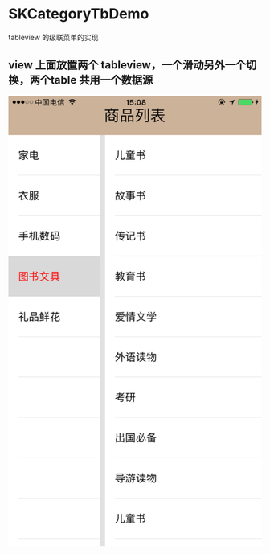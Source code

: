 # SKCategoryTbDemo
tableview 的级联菜单的实现


## view 上面放置两个 tableview，一个滑动另外一个切换，两个table 共用一个数据源

<img src="https://github.com/AlexanderYeah/SKCategoryTbDemo/blob/master/shop.png" style="width:90;height:150"/>
